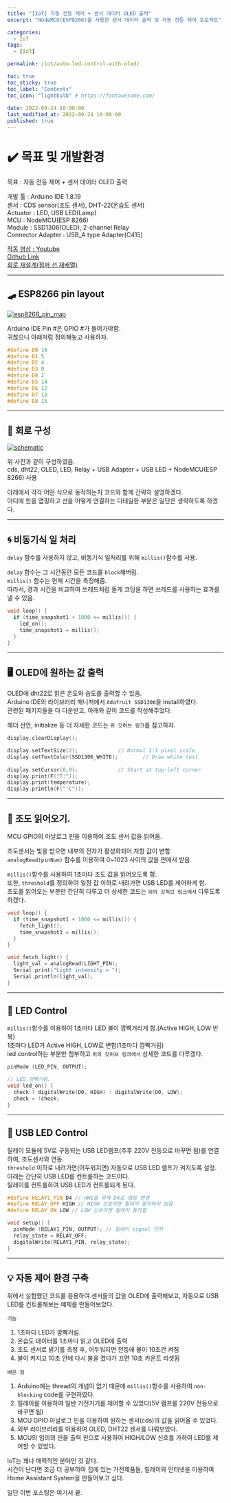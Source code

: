 ```yaml
---
title: "[IoT] 자동 전등 제어 + 센서 데이터 OLED 출력"  
excerpt: "NodeMCU(ESP8266)을 사용한 센서 데이터 출력 및 자동 전등 제어 프로젝트"

categories:
  - IoT
tags:
  - [IoT]

permalink: /iot/auto-led-control-with-oled/

toc: true
toc_sticky: true
toc_label: "Contents"
toc_icon: "lightbulb" # https://fontawesome.com/
 
date: 2022-09-24 10:00:00
last_modified_at: 2022-09-24 10:00:00
published: true
---
```


# ✔️ 목표 및 개발환경

목표 : 자동 전등 제어 + 센서 데이터 OLED 출력  

개발 툴 : Arduino IDE 1.8.19  
센서 : CDS sensor(조도 센서), DHT-22(온습도 센서)  
Actuator : LED, USB LED(Lamp)    
MCU : NodeMCU(ESP 8266)  
Module : SSD1306(OLED), 2-channel Relay  
Connector Adapter : USB_A type Adapter(C415)  

[작동 영상 : Youtube](https://youtu.be/c-hRML66dDU)  
[Github Link](https://github.com/kdjun97/iot-led-control-with-oled)  
[회로 재설계(점퍼 선 재배열)](https://kdjun97.github.io/iot/auto-led-circuit-design/)  

---  

## 🛹 ESP8266 pin layout

<a href="https://kdjun97.github.io/assets/images/post_img/iot/auto-led-control-with-oled/esp8266_pin_map.png">
  <img src="/assets/images/post_img/iot/auto-led-control-with-oled/esp8266_pin_map.png" alt="esp8266_pin_map">
</a>  

Arduino IDE Pin #은 GPIO #가 들어가야함.  
귀찮으니 아래처럼 정의해놓고 사용하자.  

```cpp  
#define D0 16
#define D1 5
#define D2 4
#define D3 0
#define D4 2
#define D5 14
#define D6 12
#define D7 13
#define D8 15
```  

---  

## 🔨 회로 구성

<a href="https://kdjun97.github.io/assets/images/post_img/iot/auto-led-control-with-oled/schematic.jpg">
  <img src="/assets/images/post_img/iot/auto-led-control-with-oled/schematic.jpg" alt="schematic">
</a>  

위 사진과 같이 구성하였음.  
cds, dht22, OLED, LED, Relay + USB Adapter + USB LED + NodeMCU(ESP 8266) 사용  

아래에서 각각 어떤 식으로 동작하는지 코드와 함께 간략히 설명하겠다.  
어디에 핀을 맵핑하고 선을 어떻게 연결하는 디테일한 부분은 일단은 생략하도록 하겠다.  

---  

## 🌀 비동기식 일 처리   

`delay` 함수를 사용하지 않고, 비동기식 일처리를 위해 `millis()`함수를 사용.   

`delay` 함수는 그 시간동안 모든 코드를 `block`해버림.  
`millis()` 함수는 현재 시간을 측정해줌.  
따라서, 경과 시간을 비교하여 쓰레드처럼 돌게 코딩을 하면 쓰레드를 사용하는 효과를 낼 수 있음.  

```cpp
void loop() {
  if (time_snapshot1 + 1000 <= millis()) {
    led_on();
    time_snapshot1 = millis(); 
  }
}
```

---  

## 🖥️ OLED에 원하는 값 출력  

OLED에 dht22로 읽은 온도와 습도를 출력할 수 있음.  
Arduino IDE의 라이브러리 매니저에서 `Adafruit SSD1306`을 install하였다.  
관련된 패키지들을 다 다운받고, 아래와 같이 코드를 작성해주었다.  

헤더 선언, initialize 등 더 자세한 코드는 `위 깃허브 링크`를 참고하자.  

```cpp
display.clearDisplay();

display.setTextSize(2);             // Normal 1:1 pixel scale
display.setTextColor(SSD1306_WHITE);        // Draw white text
  
display.setCursor(0,0);             // Start at top-left corner
display.print(F("T:"));
display.print(temperature);
display.println(F("'C"));
```

---  

## 🔆 조도 읽어오기.  

MCU GPIO의 아날로그 핀을 이용하여 조도 센서 값을 읽어옴.  

조도센서는 빛을 받으면 내부의 전자가 활성화되어 저항 값이 변함.  
`analogRead(pinNum)` 함수를 이용하여 0~1023 사이의 값을 핀에서 받음.  

`millis()`함수를 사용하여 1초마다 조도 값을 읽어오도록 함.  
또한, `threshold`를 정의하여 일정 값 이하로 내려가면 USB LED를 제어하게 함.  
조도를 읽어오는 부분만 간단히 다루고 더 상세한 코드는 `위의 깃허브 링크에서` 다루도록 하겠다.  

```cpp
void loop() {
  if (time_snapshot1 + 1000 <= millis()) {
    fetch_light();
    time_snapshot1 = millis(); 
  }
}

void fetch_light() {
  light_val = analogRead(LIGHT_PIN);
  Serial.print("Light intensity = ");
  Serial.println(light_val);
}
```

---  

## 🚦 LED Control  

`millis()`함수를 이용하여 1초마다 LED 불이 깜빡거리게 함.(Active HIGH, LOW 반복)  
1초마다 LED가 Active HIGH, LOW로 변함(1초마다 깜빡거림)  
led control하는 부분만 첨부하고 `위의 깃허브 링크에서` 상세한 코드를 다루겠다.  

```cpp
pinMode (LED_PIN, OUTPUT);

// LED 깜빡거림.
void led_on() {
  check ? digitalWrite(D0, HIGH) : digitalWrite(D0, LOW);  
  check = !check;
}
```  

---  

## 🔌 USB LED Control

릴레이 모듈에 5V로 구동되는 USB LED램프(추후 220V 전등으로 바꾸면 됨)를 연결하여, 조도센서와 연동.  
`threshold` 이하로 내려가면(어두워지면) 자동으로 USB LED 램프가 켜지도록 설정.  
아래는 간단히 USB LED를 컨트롤하는 코드이다.  
릴레이를 컨트롤하여 USB LED가 컨트롤되게 된다.  

```cpp
#define RELAY1_PIN D4 // HW1을 위해 D4로 맵핑 변경
#define RELAY_OFF HIGH // HIGH 신호이면 릴레이 동작하지 않음
#define RELAY_ON LOW // LOW 신호이면 릴레이 동작함

void setup() {
  pinMode (RELAY1_PIN, OUTPUT); // 릴레이 signal 단자
  relay_state = RELAY_OFF;
  digitalWrite(RELAY1_PIN, relay_state);  
}
```

---   

## 💡 자동 제어 환경 구축

위에서 실험했던 코드를 응용하여 센서들의 값을 OLED에 출력해보고, 자동으로 USB LED를 컨트롤해보는 예제를 만들어보았다.  

`기능`  
1. 1초마다 LED가 깜빡거림.  
1. 온습도 데이터를 1초마다 읽고 OLED에 출력
1. 조도 센서로 밝기를 측정 후, 어두워지면 전등에 불이 10초간 켜짐  
1. 불이 켜지고 10초 안에 다시 불을 켰다가 끄면 10초 카운트 리셋됨

`배운 점`  
1. Arduino에는 thread의 개념이 없기 때문에 `millis()`함수를 사용하여 `non-blocking` code를 구현하였다.  
1. 릴레이를 이용하여 일반 가전기기를 제어할 수 있었다(5V 램프를 220V 전등으로 바꾸면 됨)  
1. MCU GPIO 아날로그 핀을 이용하여 원하는 센서(cds)의 값을 읽어올 수 있었다.  
1. 외부 라이브러리를 이용하여 OLED, DHT22 센서를 다뤄보았다.  
1. MCU의 임의의 핀을 출력 핀으로 사용하여 HIGH/LOW 신호를 가하여 LED를 제어할 수 있었다.  

IoT는 꽤나 매력적인 분야인 것 같다.  
시간이 난다면 조금 더 공부하여 집에 있는 가전제품들, 릴레이와 인터넷을 이용하여 Home Assistant System을 만들어보고 싶다.  

일단 이번 포스팅은 여기서 끝.